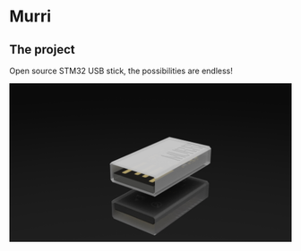 # Murri
## The project
Open source STM32 USB stick, the possibilities are endless!

![Electronics render](https://github.com/guimpt/murri/blob/develop/Renders/render4.jpg)
